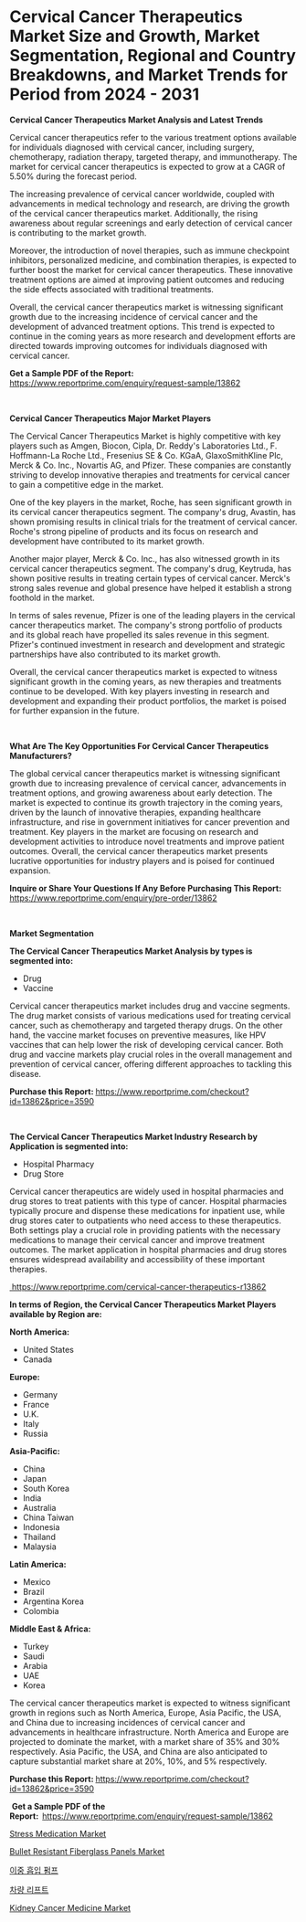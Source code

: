 <p><h1>Cervical Cancer Therapeutics Market Size and Growth, Market Segmentation, Regional and Country Breakdowns, and Market Trends for Period from 2024 -  2031</h1></p><p><strong>Cervical Cancer Therapeutics Market Analysis and Latest Trends</strong></p>
<p><p>Cervical cancer therapeutics refer to the various treatment options available for individuals diagnosed with cervical cancer, including surgery, chemotherapy, radiation therapy, targeted therapy, and immunotherapy. The market for cervical cancer therapeutics is expected to grow at a CAGR of 5.50% during the forecast period.</p><p>The increasing prevalence of cervical cancer worldwide, coupled with advancements in medical technology and research, are driving the growth of the cervical cancer therapeutics market. Additionally, the rising awareness about regular screenings and early detection of cervical cancer is contributing to the market growth.</p><p>Moreover, the introduction of novel therapies, such as immune checkpoint inhibitors, personalized medicine, and combination therapies, is expected to further boost the market for cervical cancer therapeutics. These innovative treatment options are aimed at improving patient outcomes and reducing the side effects associated with traditional treatments.</p><p>Overall, the cervical cancer therapeutics market is witnessing significant growth due to the increasing incidence of cervical cancer and the development of advanced treatment options. This trend is expected to continue in the coming years as more research and development efforts are directed towards improving outcomes for individuals diagnosed with cervical cancer.</p></p>
<p><strong>Get a Sample PDF of the Report:&nbsp;</strong> <a href="https://www.reportprime.com/enquiry/request-sample/13862">https://www.reportprime.com/enquiry/request-sample/13862</a></p>
<p>&nbsp;</p>
<p><strong>Cervical Cancer Therapeutics Major Market Players</strong></p>
<p><p>The Cervical Cancer Therapeutics Market is highly competitive with key players such as Amgen, Biocon, Cipla, Dr. Reddy's Laboratories Ltd., F. Hoffmann-La Roche Ltd., Fresenius SE & Co. KGaA, GlaxoSmithKline Plc, Merck & Co. Inc., Novartis AG, and Pfizer. These companies are constantly striving to develop innovative therapies and treatments for cervical cancer to gain a competitive edge in the market.</p><p>One of the key players in the market, Roche, has seen significant growth in its cervical cancer therapeutics segment. The company's drug, Avastin, has shown promising results in clinical trials for the treatment of cervical cancer. Roche's strong pipeline of products and its focus on research and development have contributed to its market growth.</p><p>Another major player, Merck & Co. Inc., has also witnessed growth in its cervical cancer therapeutics segment. The company's drug, Keytruda, has shown positive results in treating certain types of cervical cancer. Merck's strong sales revenue and global presence have helped it establish a strong foothold in the market.</p><p>In terms of sales revenue, Pfizer is one of the leading players in the cervical cancer therapeutics market. The company's strong portfolio of products and its global reach have propelled its sales revenue in this segment. Pfizer's continued investment in research and development and strategic partnerships have also contributed to its market growth.</p><p>Overall, the cervical cancer therapeutics market is expected to witness significant growth in the coming years, as new therapies and treatments continue to be developed. With key players investing in research and development and expanding their product portfolios, the market is poised for further expansion in the future.</p></p>
<p>&nbsp;</p>
<p><strong>What Are The Key Opportunities For Cervical Cancer Therapeutics Manufacturers?</strong></p>
<p><p>The global cervical cancer therapeutics market is witnessing significant growth due to increasing prevalence of cervical cancer, advancements in treatment options, and growing awareness about early detection. The market is expected to continue its growth trajectory in the coming years, driven by the launch of innovative therapies, expanding healthcare infrastructure, and rise in government initiatives for cancer prevention and treatment. Key players in the market are focusing on research and development activities to introduce novel treatments and improve patient outcomes. Overall, the cervical cancer therapeutics market presents lucrative opportunities for industry players and is poised for continued expansion.</p></p>
<p><strong>Inquire or Share Your Questions If Any Before Purchasing This Report:</strong> <a href="https://www.reportprime.com/enquiry/pre-order/13862">https://www.reportprime.com/enquiry/pre-order/13862</a></p>
<p>&nbsp;</p>
<p><strong>Market Segmentation</strong></p>
<p><strong>The Cervical Cancer Therapeutics Market Analysis by types is segmented into:</strong></p>
<p><ul><li>Drug</li><li>Vaccine</li></ul></p>
<p><p>Cervical cancer therapeutics market includes drug and vaccine segments. The drug market consists of various medications used for treating cervical cancer, such as chemotherapy and targeted therapy drugs. On the other hand, the vaccine market focuses on preventive measures, like HPV vaccines that can help lower the risk of developing cervical cancer. Both drug and vaccine markets play crucial roles in the overall management and prevention of cervical cancer, offering different approaches to tackling this disease.</p></p>
<p><strong>Purchase this Report:&nbsp;</strong><a href="https://www.reportprime.com/checkout?id=13862&price=3590">https://www.reportprime.com/checkout?id=13862&price=3590</a></p>
<p>&nbsp;</p>
<p><strong>The Cervical Cancer Therapeutics Market Industry Research by Application is segmented into:</strong></p>
<p><ul><li>Hospital Pharmacy</li><li>Drug Store</li></ul></p>
<p><p>Cervical cancer therapeutics are widely used in hospital pharmacies and drug stores to treat patients with this type of cancer. Hospital pharmacies typically procure and dispense these medications for inpatient use, while drug stores cater to outpatients who need access to these therapeutics. Both settings play a crucial role in providing patients with the necessary medications to manage their cervical cancer and improve treatment outcomes. The market application in hospital pharmacies and drug stores ensures widespread availability and accessibility of these important therapies.</p></p>
<p><a href="https://www.reportprime.com/cervical-cancer-therapeutics-r13862">&nbsp;https://www.reportprime.com/cervical-cancer-therapeutics-r13862</a></p>
<p><strong>In terms of Region, the Cervical Cancer Therapeutics Market Players available by Region are:</strong></p>
<p>
    <p> <strong> North America: </strong>
        <ul>
            <li>United States</li>
            <li>Canada</li>
        </ul>
        </p> 
    <p> <strong> Europe: </strong>
        <ul>
            <li>Germany</li>
            <li>France</li>
            <li>U.K.</li>
            <li>Italy</li>
            <li>Russia</li>
        </ul>
        </p> 
    <p> <strong> Asia-Pacific: </strong>
        <ul>
            <li>China</li>
            <li>Japan</li>
            <li>South Korea</li>
            <li>India</li>
            <li>Australia</li>
            <li>China Taiwan</li>
            <li>Indonesia</li>
            <li>Thailand</li>
            <li>Malaysia</li>
        </ul>
        </p> 
    <p> <strong> Latin America: </strong>
        <ul>
            <li>Mexico</li>
            <li>Brazil</li>
            <li>Argentina Korea</li>
            <li>Colombia</li>
        </ul>
        </p> 
    <p> <strong> Middle East & Africa: </strong>
        <ul>
            <li>Turkey</li>
            <li>Saudi</li>
            <li>Arabia</li>
            <li>UAE</li>
            <li>Korea</li>
        </ul>
    </p>
    </p>
<p><p>The cervical cancer therapeutics market is expected to witness significant growth in regions such as North America, Europe, Asia Pacific, the USA, and China due to increasing incidences of cervical cancer and advancements in healthcare infrastructure. North America and Europe are projected to dominate the market, with a market share of 35% and 30% respectively. Asia Pacific, the USA, and China are also anticipated to capture substantial market share at 20%, 10%, and 5% respectively.</p></p>
<p><strong>Purchase this Report: </strong><a href="https://www.reportprime.com/checkout?id=13862&price=3590">https://www.reportprime.com/checkout?id=13862&price=3590</a></p>
<p>&nbsp;<strong>Get a Sample PDF of the Report:&nbsp;&nbsp;</strong><a href="https://www.reportprime.com/enquiry/request-sample/13862">https://www.reportprime.com/enquiry/request-sample/13862</a></p>
<p><strong></strong></p>
<p><p><a href="https://github.com/Sherrillcrooksxa8i18ucf2m/Market-Research-Report-List-2/blob/main/stress-medication-market.md">Stress Medication Market</a></p><p><a href="https://issuu.com/reportprime-2/docs/bullet-resistant-fiberglass-panels-market-size-203">Bullet Resistant Fiberglass Panels Market</a></p><p><a href="https://github.com/bunxhcci35271755/Market-Research-Report-List-1/blob/main/897881022891.md">이중 흡입 펌프</a></p><p><a href="https://github.com/fredrickeglers/Market-Research-Report-List-1/blob/main/610996022892.md">차량 리프트</a></p><p><a href="https://github.com/derrinmiltonellis35gcl/Market-Research-Report-List-2/blob/main/kidney-cancer-medicine-market.md">Kidney Cancer Medicine Market</a></p></p>